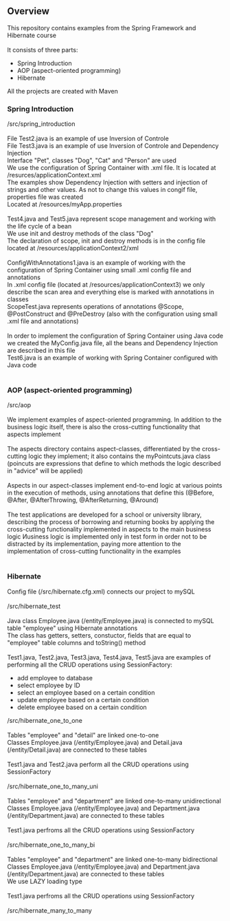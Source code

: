 <h2>Overview</h2>
This repository contains examples from the Spring Framework and Hibernate course
<br>
<br>
It consists of three parts:
<br> 
<ul>
  <li>Spring Introduction</li>
  <li>AOP (aspect-oriented programming)</li>
  <li>Hibernate</li>
</ul>
All the projects are created with Maven
<h3>Spring Introduction</h3>
/src/spring_introduction
<br>
<br>
File Test2.java is an example of use Inversion of Controle
<br>
File Test3.java is an example of use Inversion of Controle and Dependency Injection
<br>
Interface "Pet", classes "Dog", "Cat" and "Person" are used
<br>
We use the configuration of Spring Container with .xml file. It is located at /resurces/applicationContext.xml
<br>
The examples show Dependency Injection with setters and injection of strings and other values. As not to change this values in congif file, properties file was created
<br>
Located at /resources/myApp.properties
<br>
<br>
Test4.java and Test5.java represent scope management and working with the life cycle of a bean
<br>
We use init and destroy methods of the class "Dog"
<br>
The declaration of scope, init and destroy methods is in the config file located at /resources/applicationContext2/xml
<br>
<br>
ConfigWithAnnotations1.java is an example of working with the configuration of Spring Container using small .xml config file and annotations
<br>
In .xml config file (located at /resources/applicationContext3) we only describe the scan area and everything else is marked with annotations in classes
<br>
ScopeTest.java represents operations of annotations @Scope, @PostConstruct and @PreDestroy (also with the configuration using small .xml file and annotations)
<br>
<br>
In order to implement the configuration of Spring Container using Java code we created the MyConfig.java file, all the beans and Dependency Injection are described in this file
<br>
Test6.java is an example of working with Spring Container configured with Java code
<br>
<br>
<h3>AOP (aspect-oriented programming)</h3>
/src/aop
<br>
<br>
We implement examples of aspect-oriented programming. In addition to the business logic itself, there is also the cross-cutting functionality that aspects implement
<br>
<br>
The aspects directory contains aspect-classes, differentiated by the cross-cutting logic they implement; it also contains the myPointcuts.java class (poincuts are expressions that define to which methods the logic described in "advice" will be applied)
<br>
<br>
Aspects in our aspect-classes implement end-to-end logic at various points in the execution of methods, using annotations that define this (@Before, @After, @AfterThrowing, @AfterReturning, @Around)
<br>
<br>
The test applications are developed for a school or university library, describing the process of borrowing and returning books by applying the cross-cutting functionality implemented in aspects to the main business logic
Иusiness logic is implemented only in test form in order not to be distracted by its implementation, paying more attention to the implementation of cross-cutting functionality in the examples
<br>
<br>
<h3>Hibernate</h3>
Config file (/src/hibernate.cfg.xml) connects our project to mySQL
<br>
<br>
/src/hibernate_test
<br>
<br>
Java class Employee.java (/entity/Employee.java) is connected to mySQL table "employee" using Hibernate annotations 
<br>
The class has getters, setters, constuctor, fields that are equal to "employee" table columns and toString() method
<br>
<br>
Test1.java, Test2.java, Test3.java, Test4.java, Test5.java are examples of performing all the CRUD operations using SessionFactory:
<br>
<ul>
  <li>add employee to database</li>
  <li>select employee by ID</li>
  <li>select an employee based on a certain condition</li>
  <li>update employee based on a certain condition</li>
  <li>delete employee based on a certain condition</li>
</ul>
/src/hibernate_one_to_one
<br>
<br>
Tables "employee" and "detail" are linked one-to-one 
<br>
Classes Employee.java (/entity/Employee.java) and Detail.java (/entity/Detail.java) are connected to these tables
<br>
<br>
Test1.java and Test2.java perform all the CRUD operations using SessionFactory
<br>
<br>
/src/hibernate_one_to_many_uni
<br>
<br>
Tables "employee" and "department" are linked one-to-many unidirectional 
<br>
Classes Employee.java (/entity/Employee.java) and Department.java (/entity/Department.java) are connected to these tables
<br>
<br>
Test1.java perfroms all the CRUD operations using SessionFactory
<br>
<br>
/src/hibernate_one_to_many_bi
<br>
<br>
Tables "employee" and "department" are linked one-to-many bidirectional 
<br>
Classes Employee.java (/entity/Employee.java) and Department.java (/entity/Department.java) are connected to these tables
<br>
We use LAZY loading type
<br>
<br>
Test1.java perfroms all the CRUD operations using SessionFactory
<br>
<br>
/src/hibernate_many_to_many
<br>
<br>
